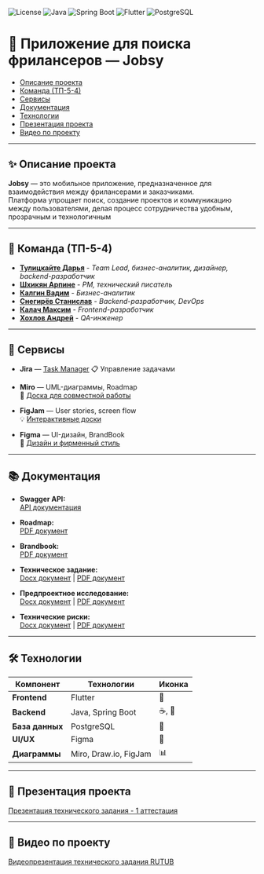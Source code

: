 ![License](https://img.shields.io/badge/license-MIT-blue.svg)
![Java](https://img.shields.io/badge/Java-17+-red)
![Spring Boot](https://img.shields.io/badge/SpringBoot-3.4.3-brightgreen)
![Flutter](https://img.shields.io/badge/Flutter-%E2%9D%A4-blue)
![PostgreSQL](https://img.shields.io/badge/PostgreSQL-%3E%3D13-blue)

# 🚀 Приложение для поиска фрилансеров — **Jobsy**

- [Описание проекта](#✨-описание-проекта)
- [Команда (ТП-5-4)](#👥-команда-тп-54)
- [Сервисы](#🔗-сервисы)
- [Документация](#📚-документация)
- [Технологии](#🛠-технологии)
- [Презентация проекта](#🎤-презентация-проекта)
- [Видео по проекту](#🎥-видео-по-проекту)

---

## ✨ Описание проекта

**Jobsy** — это мобильное приложение, предназначенное для взаимодействия между фрилансерами и заказчиками.  
Платформа упрощает поиск, создание проектов и коммуникацию между пользователями, делая процесс сотрудничества удобным, прозрачным и технологичным

---

## 👥 Команда (ТП-5-4)

- **[Тулицкайте Дарья](https://github.com/Jonnnnh)** - *Team Lead, бизнес-аналитик, дизайнер, backend-разработчик*
- **[Шхикян Арпине](https://github.com/nebula3879)** - *PM, технический писатель*
- **[Калгин Вадим](https://github.com/r00fer)** - *Бизнес-аналитик*
- **[Снегирёв Станислав](https://github.com/Sta22yan)** - *Backend-разработчик, DevOps*
- **[Калач Максим](https://github.com/exactly228)** - *Frontend-разработчик*
- **[Хохлов Андрей](https://github.com/Wonder010)** - *QA-инженер*

---

## 🔗 Сервисы

- **Jira** — [Task Manager]([https://sharpine985.atlassian.net/jira/software/projects/SCRUM/list](https://id.atlassian.com/invite/p/jira-software?id=WJAgO7feT9quisp3g6oqdA))  
  📋 Управление задачами

- **Miro** — UML-диаграммы, Roadmap  
  📝 [Доска для совместной работы](https://miro.com/welcomeonboard/MGFlM0NDUzk5U1VmTWs3b25wVURXMkp2MG00ajdUU1BFYjh5U2xkR0JuUDNWTG1PRVd1dUVmSm9XMlRQeHNmWUprRVZQaXR3ZFNpNjF6cmxJYSt0L085VnRyakFOVlFyUHhMblExQVdDQ2luZW5MUm00MllCWmgyNHd0TDJxVVJBd044SHFHaVlWYWk0d3NxeHNmeG9BPT0hdjE=?share_link_id=24772151417)

- **FigJam** — User stories, screen flow  
  💡 [Интерактивные доски](https://www.figma.com/board/AVAnDj6tfFRpa8TLdWko5z/user-stories?node-id=0-1&p=f&t=5K5WzRIoQg2yvfJ0-0)

- **Figma** — UI-дизайн, BrandBook  
  🎨 [Дизайн и фирменный стиль](https://www.figma.com/design/sYByAI9wSNtRy55wFDQigA/Jobsy?node-id=0-1&p=f&t=Gmeb8PQwZ2Dg0fhU-0)

---

## 📚 Документация

- **Swagger API:**  
  [API документация](https://petstore.swagger.io/?url=https://raw.githubusercontent.com/Jonnnnh/jobsy-server/refs/heads/master/docs/swagger.yaml)

- **Roadmap:**  
  [PDF документ](https://github.com/TP-Jobsy/jobsy-docs/blob/main/Roadmap.pdf)

- **Brandbook:**  
  [PDF документ](https://github.com/TP-Jobsy/jobsy-docs/blob/main/presentation/BrandBook.pdf)

- **Техническое задание:**  
  [Docx документ](https://github.com/TP-Jobsy/jobsy-docs/blob/main/technical-specification/%D0%A2%D0%B5%D1%85%D0%BD%D0%B8%D1%87%D0%B5%D1%81%D0%BA%D0%BE%D0%B5%20%D0%B7%D0%B0%D0%B4%D0%B0%D0%BD%D0%B8%D0%B5.docx) | [PDF документ](https://github.com/TP-Jobsy/jobsy-docs/blob/main/technical-specification/%D0%A2%D0%B5%D1%85%D0%BD%D0%B8%D1%87%D0%B5%D1%81%D0%BA%D0%BE%D0%B5%20%D0%B7%D0%B0%D0%B4%D0%B0%D0%BD%D0%B8%D0%B5.pdf)
  
- **Предпроектное исследование:**  
  [Docx документ](https://github.com/TP-Jobsy/jobsy-docs/blob/main/analyses/%D0%9F%D1%80%D0%B5%D0%B4%D0%BF%D1%80%D0%BE%D0%B5%D0%BA%D1%82%D0%BD%D0%BE%D0%B5%20%D0%B8%D1%81%D1%81%D0%BB%D0%B5%D0%B4%D0%BE%D0%B2%D0%B0%D0%BD%D0%B8%D0%B5.docx) | [PDF документ](https://github.com/TP-Jobsy/jobsy-docs/blob/main/analyses/%D0%9F%D1%80%D0%B5%D0%B4%D0%BF%D1%80%D0%BE%D0%B5%D0%BA%D1%82%D0%BD%D0%BE%D0%B5%20%D0%B8%D1%81%D1%81%D0%BB%D0%B5%D0%B4%D0%BE%D0%B2%D0%B0%D0%BD%D0%B8%D0%B5.pdf)

- **Технические риски:**  
  [Docx документ](https://github.com/TP-Jobsy/jobsy-docs/blob/main/analyses/%D0%A0%D0%B8%D1%81%D0%BA%D0%B8%20%D0%B8%20%D0%B8%D1%85%20%D1%80%D0%B5%D1%88%D0%B5%D0%BD%D0%B8%D1%8F.docx) | [PDF документ](https://github.com/TP-Jobsy/jobsy-docs/blob/main/analyses/%D0%A0%D0%B8%D1%81%D0%BA%D0%B8%20%D0%B8%20%D0%B8%D1%85%20%D1%80%D0%B5%D1%88%D0%B5%D0%BD%D0%B8%D1%8F.pdf)
  
---

## 🛠 Технологии

| **Компонент**   | **Технологии**            | **Иконка**            |
|-----------------|---------------------------|-----------------------|
| **Frontend**    | Flutter                   | 📱                    |
| **Backend**     | Java, Spring Boot         | ☕, 🌱                |
| **База данных** | PostgreSQL                | 🐘                    |
| **UI/UX**       | Figma                     | 🎨                    |
| **Диаграммы**   | Miro, Draw.io, FigJam     | 📊                    |

---

## 🎤 Презентация проекта

[Презентация технического задания - 1 аттестация](https://github.com/TP-Jobsy/jobsy-docs/blob/main/presentation/presentation_1_atta.pdf)

---

## 🎥 Видео по проекту

[Видеопрезентация технического задания RUTUB](https://rutube.ru/video/private/15372e29910a791a3859230e07169c6c/?p=169sWO27s-uufVT19BYoVw)
 
